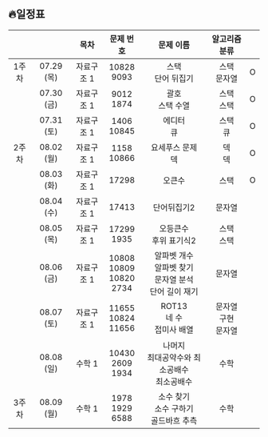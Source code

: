 ## 🔥일정표

|||목차|문제 번호|문제 이름|알고리즘 분류||
|:---:|:---:|:---:|:---:|:---:|:---:|:---:|
|1주차|07.29 (목)|자료구조 1|10828<br>9093|스택<br>단어 뒤집기|스택<br>문자열|O|
||07.30 (금)|자료구조 1|9012<br>1874|괄호<br>스택 수열|스택<br>스택|O|
||07.31 (토)|자료구조 1|1406<br>10845|에디터<br>큐|스택<br>큐|O|
|2주차|08.02 (월)|자료구조 1|1158<br>10866|요세푸스 문제<br>덱|덱<br>덱|O|
||08.03 (화)|자료구조 1|17298|오큰수|스택|O|
||08.04 (수)|자료구조 1|17413|단어뒤집기2|문자열||
||08.05 (목)|자료구조 1|17299<br>1935|오등큰수<br>후위 표기식2|스택<br>스택||
||08.06 (금)|자료구조 1|10808<br>10809<br>10820<br>2734|알파벳 개수<br>알파벳 찾기<br>문자열 분석<br>단어 길이 재기|문자열||
||08.07 (토)|자료구조 1|11655<br>10824<br>11656|ROT13<br>네 수<br>접미사 배열|문자열<br>구현<br>문자열||
||08.08 (일)|수학 1|10430<br>2609<br>1934|나머지<br>최대공약수와 최소공배수<br>최소공배수|수학||
|3주차|08.09 (월)|수학 1|1978<br>1929<br>6588|소수 찾기<br>소수 구하기<br>골드바흐 추측|수학||
